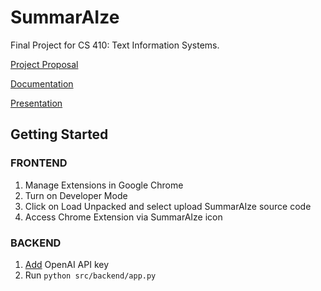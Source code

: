 # SummarAIze
Final Project for CS 410: Text Information Systems.

[Project Proposal](https://github.com/sd-20/SummarAIze/blob/main/docs/proposal.md)

[Documentation](https://github.com/sd-20/SummarAIze/blob/main/documentation.md)

[Presentation](https://mediaspace.illinois.edu/media/t/1_vn6h3auf)

## Getting Started

### FRONTEND
1. Manage Extensions in Google Chrome
2. Turn on Developer Mode
3. Click on Load Unpacked and select upload SummarAIze source code
4. Access Chrome Extension via SummarAIze icon 

### BACKEND
1. [Add](https://platform.openai.com/docs/quickstart/step-2-setup-your-api-key) OpenAI API key 
2. Run ```python src/backend/app.py```
